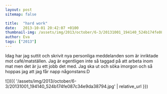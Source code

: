 ```yaml
---
layout: post
sitemap: false

title:  "hard work"
date:   2013-10-01 20:42:07 +0100
thumbnail-img: /assets/img/2013/october/6-3/20131001_194140_524b174fe087c34e9da38794.jpg
author: Eva
tags: ["2013"]
---
```


Idag har jag suttit och skrivit nya personliga meddelanden som är inriktade mot café/matställen. Jag är egentligen inte så taggad på att arbeta inom mat men det är ju ett jobb det med. Jag ska ut och söka imorgon och så hoppas jag att jag får napp någonstans:D

![]({{ '/assets/img/2013/october/6-3/20131001_194140_524b174fe087c34e9da38794.jpg'  | relative_url }})

